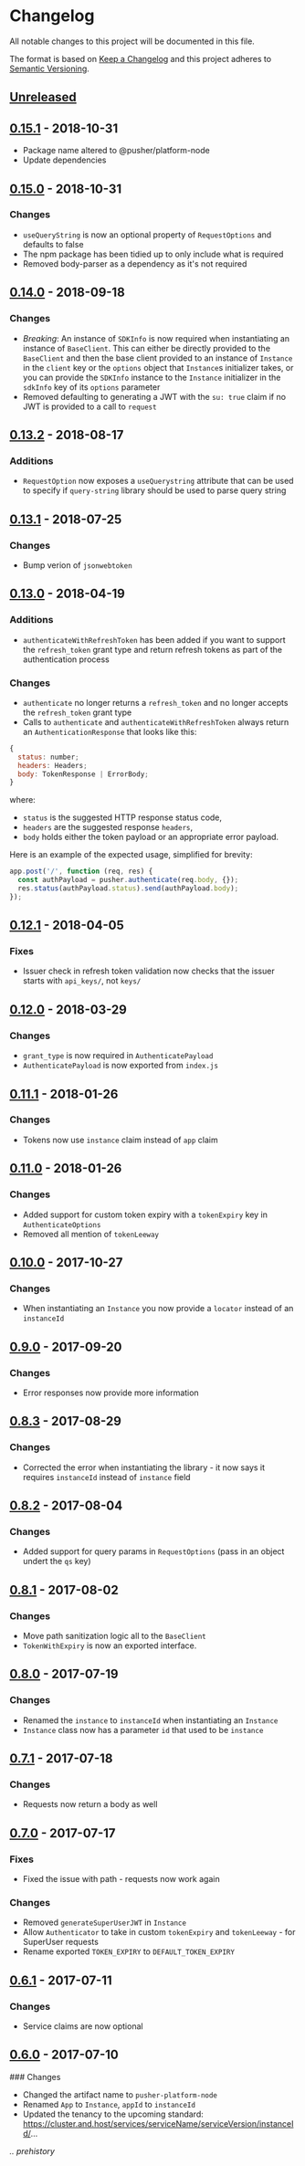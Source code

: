 # Changelog

All notable changes to this project will be documented in this file.

The format is based on [Keep a Changelog](http://keepachangelog.com/en/1.0.0/)
and this project adheres to [Semantic Versioning](http://semver.org/spec/v2.0.0.html).

## [Unreleased](https://github.com/pusher/pusher-platform-node/compare/0.15.1...HEAD)

## [0.15.1](https://github.com/pusher/pusher-platform-node/compare/0.15.0...0.15.1) - 2018-10-31

- Package name altered to @pusher/platform-node
- Update dependencies

## [0.15.0](https://github.com/pusher/pusher-platform-node/compare/0.14.0...0.15.0) - 2018-10-31

### Changes

- `useQueryString` is now an optional property of `RequestOptions` and defaults to false
- The npm package has been tidied up to only include what is required
- Removed body-parser as a dependency as it's not required

## [0.14.0](https://github.com/pusher/pusher-platform-node/compare/0.13.2...0.14.0) - 2018-09-18

### Changes

- *Breaking*: An instance of `SDKInfo` is now required when instantiating an instance of `BaseClient`. This can either be directly provided to the `BaseClient` and then the base client provided to an instance of `Instance` in the `client` key or the `options` object that `Instance`s initializer takes, or you can provide the `SDKInfo` instance to the `Instance` initializer in the `sdkInfo` key of its `options` parameter
- Removed defaulting to generating a JWT with the `su: true` claim if no JWT is provided to a call to `request`

## [0.13.2](https://github.com/pusher/pusher-platform-node/compare/0.13.1...0.13.2) - 2018-08-17

### Additions

- `RequestOption` now exposes a `useQuerystring` attribute that can be used to specify if `query-string` library should be used to parse query string

## [0.13.1](https://github.com/pusher/pusher-platform-node/compare/0.13.0...0.13.1) - 2018-07-25

### Changes

- Bump verion of `jsonwebtoken`

## [0.13.0](https://github.com/pusher/pusher-platform-node/compare/0.12.1...0.13.0) - 2018-04-19

### Additions

- `authenticateWithRefreshToken` has been added if you want to support the `refresh_token` grant type and return refresh tokens as part of the authentication process

### Changes

- `authenticate` no longer returns a `refresh_token` and no longer accepts the `refresh_token` grant type
- Calls to `authenticate` and `authenticateWithRefreshToken` always return an `AuthenticationResponse` that looks like this:

```js
{
  status: number;
  headers: Headers;
  body: TokenResponse | ErrorBody;
}
```

where:

* `status` is the suggested HTTP response status code,
* `headers` are the suggested response `headers`,
* `body` holds either the token payload or an appropriate error payload.

Here is an example of the expected usage, simplified for brevity:

```js
app.post('/', function (req, res) {
  const authPayload = pusher.authenticate(req.body, {});
  res.status(authPayload.status).send(authPayload.body);
});
```

## [0.12.1](https://github.com/pusher/pusher-platform-node/compare/0.12.0...0.12.1) - 2018-04-05

### Fixes

- Issuer check in refresh token validation now checks that the issuer starts with `api_keys/`, not `keys/`

## [0.12.0](https://github.com/pusher/pusher-platform-node/compare/0.11.1...0.12.0) - 2018-03-29

### Changes

- `grant_type` is now required in `AuthenticatePayload`
- `AuthenticatePayload` is now exported from `index.js`

## [0.11.1](https://github.com/pusher/pusher-platform-node/compare/0.11.0...0.11.1) - 2018-01-26

### Changes

- Tokens now use `instance` claim instead of `app` claim

## [0.11.0](https://github.com/pusher/pusher-platform-node/compare/0.10.0...0.11.0) - 2018-01-26

### Changes

- Added support for custom token expiry with a `tokenExpiry` key in `AuthenticateOptions`
- Removed all mention of `tokenLeeway`

## [0.10.0](https://github.com/pusher/pusher-platform-node/compare/0.9.0...0.10.0) - 2017-10-27

### Changes

- When instantiating an `Instance` you now provide a `locator` instead of an `instanceId`

## [0.9.0](https://github.com/pusher/pusher-platform-node/compare/0.8.3...0.9.0) - 2017-09-20

### Changes

- Error responses now provide more information

## [0.8.3](https://github.com/pusher/pusher-platform-node/compare/0.8.2...0.8.3) - 2017-08-29

### Changes

- Corrected the error when instantiating the library - it now says it requires `instanceId` instead of `instance` field

## [0.8.2](https://github.com/pusher/pusher-platform-node/compare/0.8.1...0.8.2) - 2017-08-04

### Changes

- Added support for query params in `RequestOptions` (pass in an object undert the `qs` key)

## [0.8.1](https://github.com/pusher/pusher-platform-node/compare/0.3.0...0.8.1) - 2017-08-02

### Changes

- Move path sanitization logic all to the `BaseClient`
- `TokenWithExpiry` is now an exported interface.

## [0.8.0](https://github.com/pusher/pusher-platform-node/compare/0.7.1...0.8.0) - 2017-07-19

### Changes

- Renamed the `instance` to `instanceId` when instantiating an `Instance`
- `Instance` class now has a parameter `id` that used to be `instance`

## [0.7.1](https://github.com/pusher/pusher-platform-node/compare/0.7.0...0.7.1) - 2017-07-18

### Changes

- Requests now return a body as well

## [0.7.0](https://github.com/pusher/pusher-platform-node/compare/0.6.1...0.7.0) - 2017-07-17

### Fixes

- Fixed the issue with path - requests now work again

### Changes

- Removed `generateSuperUserJWT` in `Instance`
- Allow `Authenticator` to take in custom `tokenExpiry` and `tokenLeeway` - for SuperUser requests
- Rename exported `TOKEN_EXPIRY` to `DEFAULT_TOKEN_EXPIRY`

## [0.6.1](https://github.com/pusher/pusher-platform-node/compare/0.6.0...0.6.1) - 2017-07-11

### Changes

- Service claims are now optional

## [0.6.0](https://github.com/pusher/pusher-platform-node/compare/0.5.0...0.6.0) - 2017-07-10

### Changes

- Changed the artifact name to `pusher-platform-node`
- Renamed `App` to `Instance`, `appId` to `instanceId`
- Updated the tenancy to the upcoming standard: https://cluster.and.host/services/serviceName/serviceVersion/instanceId/...


_.. prehistory_
